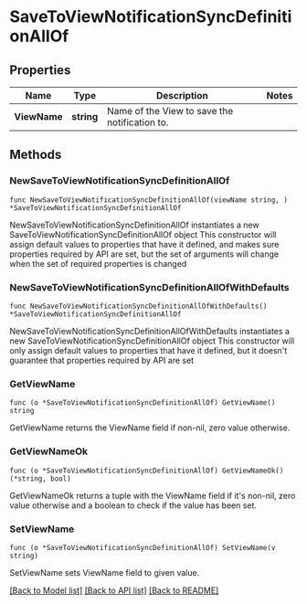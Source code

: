 # SaveToViewNotificationSyncDefinitionAllOf

## Properties

Name | Type | Description | Notes
------------ | ------------- | ------------- | -------------
**ViewName** | **string** | Name of the View to save the notification to. | 

## Methods

### NewSaveToViewNotificationSyncDefinitionAllOf

`func NewSaveToViewNotificationSyncDefinitionAllOf(viewName string, ) *SaveToViewNotificationSyncDefinitionAllOf`

NewSaveToViewNotificationSyncDefinitionAllOf instantiates a new SaveToViewNotificationSyncDefinitionAllOf object
This constructor will assign default values to properties that have it defined,
and makes sure properties required by API are set, but the set of arguments
will change when the set of required properties is changed

### NewSaveToViewNotificationSyncDefinitionAllOfWithDefaults

`func NewSaveToViewNotificationSyncDefinitionAllOfWithDefaults() *SaveToViewNotificationSyncDefinitionAllOf`

NewSaveToViewNotificationSyncDefinitionAllOfWithDefaults instantiates a new SaveToViewNotificationSyncDefinitionAllOf object
This constructor will only assign default values to properties that have it defined,
but it doesn't guarantee that properties required by API are set

### GetViewName

`func (o *SaveToViewNotificationSyncDefinitionAllOf) GetViewName() string`

GetViewName returns the ViewName field if non-nil, zero value otherwise.

### GetViewNameOk

`func (o *SaveToViewNotificationSyncDefinitionAllOf) GetViewNameOk() (*string, bool)`

GetViewNameOk returns a tuple with the ViewName field if it's non-nil, zero value otherwise
and a boolean to check if the value has been set.

### SetViewName

`func (o *SaveToViewNotificationSyncDefinitionAllOf) SetViewName(v string)`

SetViewName sets ViewName field to given value.



[[Back to Model list]](../README.md#documentation-for-models) [[Back to API list]](../README.md#documentation-for-api-endpoints) [[Back to README]](../README.md)


